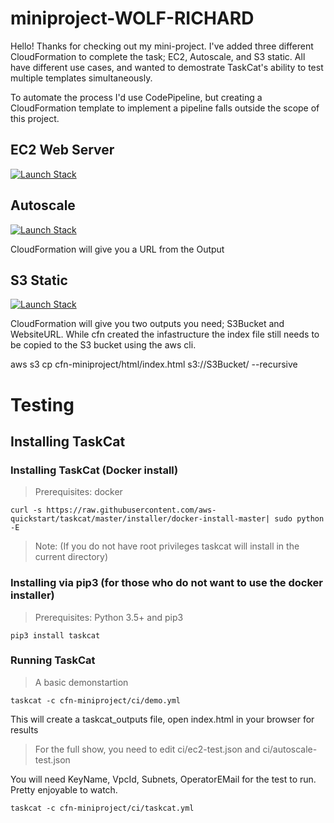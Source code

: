 # miniproject-WOLF-RICHARD

Hello! Thanks for checking out my mini-project. I've added three different CloudFormation to complete the task; EC2, Autoscale, and S3 static. All have different use cases, and wanted to demostrate TaskCat's ability to test multiple templates simultaneously.

To automate the process I'd use CodePipeline, but creating a CloudFormation template to implement a pipeline falls outside the scope of this project.

## EC2 Web Server

[![Launch Stack](https://cdn.rawgit.com/buildkite/cloudformation-launch-stack-button-svg/master/launch-stack.svg)](https://console.aws.amazon.com/cloudformation/home#/stacks/new?stackName=EC2WebServer&templateURL=https://s3-us-west-2.amazonaws.com/stelligent-wolf-richard/ec2webserver.template)

## Autoscale

[![Launch Stack](https://cdn.rawgit.com/buildkite/cloudformation-launch-stack-button-svg/master/launch-stack.svg)](https://console.aws.amazon.com/cloudformation/home#/stacks/new?stackName=S3Static&templateURL=https://s3-us-west-2.amazonaws.com/stelligent-wolf-richard/autoscale.template)

CloudFormation will give you a URL from the Output

## S3 Static

[![Launch Stack](https://cdn.rawgit.com/buildkite/cloudformation-launch-stack-button-svg/master/launch-stack.svg)](https://console.aws.amazon.com/cloudformation/home#/stacks/new?stackName=S3Static&templateURL=https://s3-us-west-2.amazonaws.com/stelligent-wolf-richard/s3static.template)

CloudFormation will give you two outputs you need; S3Bucket and WebsiteURL. While cfn created the infastructure the index file still needs to be copied to the S3 bucket using the aws cli.

aws s3 cp cfn-miniproject/html/index.html s3://S3Bucket/ --recursive

# Testing

## Installing TaskCat

### Installing TaskCat (Docker install)
> Prerequisites: docker
```
curl -s https://raw.githubusercontent.com/aws-quickstart/taskcat/master/installer/docker-install-master| sudo python -E
```
> Note: (If you do not have root privileges taskcat will install in the current directory)

### Installing via pip3 (for those who do not want to use the docker installer)
> Prerequisites: Python 3.5+ and pip3
```
pip3 install taskcat
```
### Running TaskCat
> A basic demonstartion 
```
taskcat -c cfn-miniproject/ci/demo.yml
```

This will create a taskcat_outputs file, open index.html in your browser for results

> For the full show, you need to edit ci/ec2-test.json and ci/autoscale-test.json

You will need KeyName, VpcId, Subnets, OperatorEMail for the test to run. Pretty enjoyable to watch.

```
taskcat -c cfn-miniproject/ci/taskcat.yml
```




